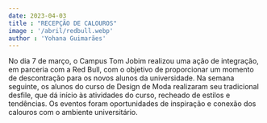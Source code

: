 ```yaml
---
date: 2023-04-03
title : "RECEPÇÃO DE CALOUROS"
image : '/abril/redbull.webp'
author : 'Yohana Guimarães'
---
```

No dia 7 de março, o Campus Tom Jobim realizou uma ação de integração, em parceria com a Red Bull, com o objetivo de proporcionar um momento de descontração para os novos alunos da universidade.
Na semana seguinte, os alunos do curso de Design de Moda realizaram seu tradicional desfile, que dá início às atividades do curso, recheado de estilos e tendências.
Os eventos foram oportunidades de inspiração e conexão dos calouros com o ambiente universitário.
